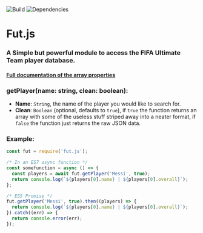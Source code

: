 ![Build](https://travis-ci.org/Geekz45679/fut.js.svg?branch=master) ![Dependencies](https://david-dm.org/Geekz45679/fut.js.svg)
# Fut.js
### A Simple but powerful module to access the FIFA Ultimate Team player database.

#### [Full documentation of the array properties](FullDocs.md)

### **getPlayer(name: string, clean: boolean)**:
- **Name**: `String`, the name of the player you would like to search for.
- **Clean**: `Boolean` (optional, defaults to `true`), if `true` the function returns an array with some of the useless stuff striped away into a neater format, if `false` the function just returns the raw JSON data.

### **Example:**
```js
const fut = require('fut.js');

/* In an ES7 async function */
const somefunction = async () => {
  const players = await fut.getPlayer('Messi', true);
  return console.log(`${players[0].name} | ${players[0].overall}`);
};

/* ES5 Promise */
fut.getPlayer('Messi', true).then((players) => {
  return console.log(`${players[0].name} | ${players[0].overall}`);
}).catch((err) => {
  return console.error(err);
});
```
